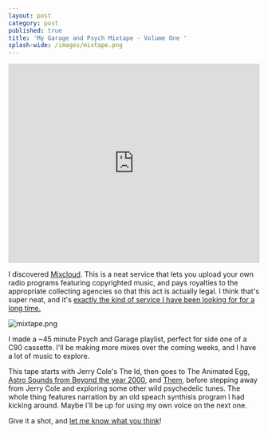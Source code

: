 ```yaml
---
layout: post
category: post
published: true
title: 'My Garage and Psych Mixtape - Volume One '
splash-wide: /images/mixtape.png
---
```

<iframe width="100%" height="400" src="https://www.mixcloud.com/widget/iframe/?feed=https%3A%2F%2Fwww.mixcloud.com%2Fajroach42%2F60s-psych-and-garage-vol-1%2F" frameborder="0"></iframe>

I discovered [Mixcloud](https://www.mixcloud.com/ajroach42/). This is a neat service that lets you upload your own radio programs featuring copyrighted music, and pays royalties to the appropriate collecting agencies so that this act is actually legal. I think that's super neat, and it's [exactly the kind of service I have been looking for for a long time.](http://ajroach42.github.io/mixtapes/) 

![mixtape.png]({{site.baseurl}}/images/mixtape.png)


I made a ~45 minute Psych and Garage playlist, perfect for side one of a C90 cassette. I'll be making more mixes over the coming weeks, and I have a lot of music to explore. 

This tape starts with Jerry Cole's The Id, then goes to The Animated Egg, [Astro Sounds from Beyond the year 2000](http://ajroach42.github.io/astro-sounds-from-beyond-the-year-2000/), and [Them](http://ajroach42.github.io/them-self-titled-1970-post-van-morison/), before stepping away from Jerry Cole and exploring some other wild psychedelic tunes. The whole thing features narration by an old speach synthisis program I had kicking around. Maybe I'll be up for using my own voice on the next one. 

Give it a shot, and [let me know what you think](https://mastodon.social/@ajroach42)!
